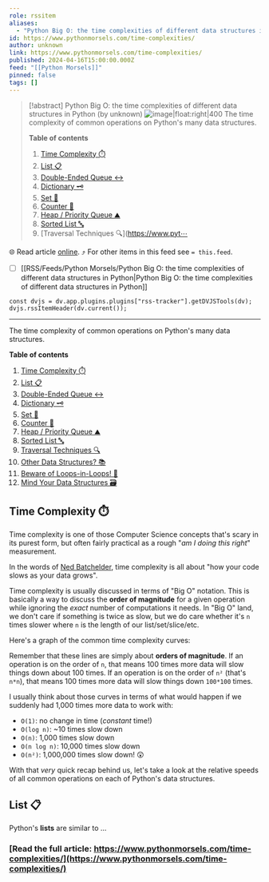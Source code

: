 ```yaml
---
role: rssitem
aliases:
  - "Python Big O: the time complexities of different data structures in Python"
id: https://www.pythonmorsels.com/time-complexities/
author: unknown
link: https://www.pythonmorsels.com/time-complexities/
published: 2024-04-16T15:00:00.000Z
feed: "[[Python Morsels]]"
pinned: false
tags: []
---
```


> [!abstract] Python Big O: the time complexities of different data structures in Python (by unknown)
> ![image|float:right|400](https://pythonmorsels.s3.amazonaws.com/medialibrary/2024/03/time_complexity.png) The time complexity of common operations on Python's many data structures.
> 
> **Table of contents**
> 
> 1. [Time Complexity ⏱️](https://www.pythonmorsels.com/time-complexities/#time-complexity)
> 2. [List 📋](https://www.pythonmorsels.com/time-complexities/#list)
> 3. [Double-Ended Queue ↔️](https://www.pythonmorsels.com/time-complexities/#double-ended-queue)
> 4. [Dictionary 🗝️](https://www.pythonmorsels.com/time-complexities/#dictionary)
> 5. [Set 🎨](https://www.pythonmorsels.com/time-complexities/#set)
> 6. [Counter 🧮](https://www.pythonmorsels.com/time-complexities/#counter)
> 7. [Heap / Priority Queue ⛰️](https://www.pythonmorsels.com/time-complexities/#heap-priority-queue)
> 8. [Sorted List 🔤](https://www.pythonmorsels.com/time-complexities/#sorted-list)
> 9. [Traversal Techniques 🔍](https://www.pyt⋯

🌐 Read article [online](https://www.pythonmorsels.com/time-complexities/). ⤴ For other items in this feed see `= this.feed`.

- [ ] [[RSS/Feeds/Python Morsels/Python Big O꞉ the time complexities of different data structures in Python|Python Big O꞉ the time complexities of different data structures in Python]]

~~~dataviewjs
const dvjs = dv.app.plugins.plugins["rss-tracker"].getDVJSTools(dv);
dvjs.rssItemHeader(dv.current());
~~~

- - -

The time complexity of common operations on Python's many data structures.

**Table of contents**

1. [Time Complexity ⏱️](https://www.pythonmorsels.com/time-complexities/#time-complexity)
2. [List 📋](https://www.pythonmorsels.com/time-complexities/#list)
3. [Double-Ended Queue ↔️](https://www.pythonmorsels.com/time-complexities/#double-ended-queue)
4. [Dictionary 🗝️](https://www.pythonmorsels.com/time-complexities/#dictionary)
5. [Set 🎨](https://www.pythonmorsels.com/time-complexities/#set)
6. [Counter 🧮](https://www.pythonmorsels.com/time-complexities/#counter)
7. [Heap / Priority Queue ⛰️](https://www.pythonmorsels.com/time-complexities/#heap-priority-queue)
8. [Sorted List 🔤](https://www.pythonmorsels.com/time-complexities/#sorted-list)
9. [Traversal Techniques 🔍](https://www.pythonmorsels.com/time-complexities/#traversal-techniques)
10. [Other Data Structures? 📚](https://www.pythonmorsels.com/time-complexities/#other-data-structures)
11. [Beware of Loops-in-Loops! 🤯](https://www.pythonmorsels.com/time-complexities/#beware-of-loops-in-loops)
12. [Mind Your Data Structures 🗃️](https://www.pythonmorsels.com/time-complexities/#mind-your-data-structures)

## Time Complexity ⏱️

Time complexity is one of those Computer Science concepts that's scary in its purest form, but often fairly practical as a rough "_am I doing this right_" measurement.

In the words of [Ned Batchelder](https://nedbatchelder.com/text/bigo.html), time complexity is all about "how your code slows as your data grows".

Time complexity is usually discussed in terms of "Big O" notation. This is basically a way to discuss the **order of magnitude** for a given operation while ignoring the _exact_ number of computations it needs. In "Big O" land, we don't care if something is twice as slow, but we do care whether it's `n` times slower where `n` is the length of our list/set/slice/etc.

Here's a graph of the common time complexity curves:

Remember that these lines are simply about **orders of magnitude**. If an operation is on the order of `n`, that means 100 times more data will slow things down about 100 times. If an operation is on the order of `n²` (that's `n*n`), that means 100 times more data will slow things down `100*100` times.

I usually think about those curves in terms of what would happen if we suddenly had 1,000 times more data to work with:

- `O(1)`: no change in time (_constant_ time!)
- `O(log n)`: ~10 times slow down
- `O(n)`: 1,000 times slow down
- `O(n log n)`: 10,000 times slow down
- `O(n²)`: 1,000,000 times slow down! 😲

With that _very_ quick recap behind us, let's take a look at the relative speeds of all common operations on each of Python's data structures.

## List 📋

Python's **lists** are similar to …

### [Read the full article: https://www.pythonmorsels.com/time-complexities/](https://www.pythonmorsels.com/time-complexities/)